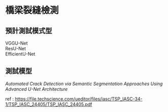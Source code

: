 # 橋梁裂縫檢測

## 預計測試模式型  
VGGU-Net  
ResU-Net   
EfficientU-Net  
  
  


## 測試模型
*Automated Crack Detection via Semantic Segmentation Approaches Using
Advanced U-Net Architecture*

ref : https://file.techscience.com/ueditor/files/iasc/TSP_IASC-34-1/TSP_IASC_24405/TSP_IASC_24405.pdf  
